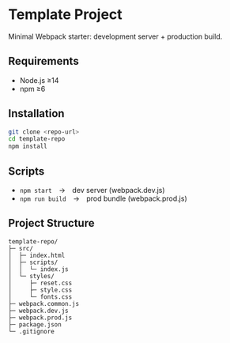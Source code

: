 # Template Project

Minimal Webpack starter: development server + production build.

## Requirements
- Node.js ≥14  
- npm ≥6  

## Installation
```bash
git clone <repo-url>
cd template-repo
npm install
```

## Scripts
- `npm start` → dev server (webpack.dev.js)  
- `npm run build` → prod bundle (webpack.prod.js)  

## Project Structure
```
template-repo/
├─ src/
│  ├─ index.html
│  ├─ scripts/
│  │  └─ index.js
│  └─ styles/
│     ├─ reset.css
│     ├─ style.css
│     └─ fonts.css
├─ webpack.common.js
├─ webpack.dev.js
├─ webpack.prod.js
├─ package.json
└─ .gitignore
```